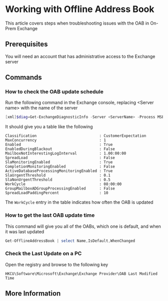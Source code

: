 # Working with Offline Address Book

This article covers steps when troubleshooting issues with the OAB in On-Prem Exchange

## Prerequisites

You will need an account that has administrative access to the Exchange server

## Commands

### How to check the OAB update schedule

Run the following command in the Exchange console, replacing \<Server name\> with the name of the server

```PowerShell
[xml]$diag=Get-ExchangeDiagnosticInfo -Server <ServerName> -Process MSExchangeMailboxAssistants -Component VariantConfiguration -Argument "Config,Component=TimeBasedAssistants"; $diag.Diagnostics.Components.VariantConfiguration.Configuration.TimeBasedAssistants.OABGeneratorAssistant
```

It should give you a table like the following

```text
Classification                            : CustomerExpectation
MaxConcurrency                            : 1
Enabled                                   : True
EnabledDuringBlackout                     : False
MailboxNotInterestingLogInterval          : 1.00:00:00
SpreadLoad                                : False
SlaMonitoringEnabled                      : True
CompletionMonitoringEnabled               : False
ActiveDatabaseProcessingMonitoringEnabled : True
SlaUrgentThreshold                        : 0.1
SlaNonUrgentThreshold                     : 0.5
WorkCycle                                 : 08:00:00
GroupMailboxADGroupProcessingEnabled      : False
SpreadLoadPaddingPercent                  : 10
```

The `WorkCycle` entry in the table indicates how often the OAB is updated

### How to get the last OAB update time

This command will give you all of the OABs, which one is default, and when it was last updated

```PowerShell
Get-OfflineAddressBook | select Name,IsDefault,WhenChanged
```

### Check the Last Update on a PC

Open the registry and browse to the following key

```text
HKCU\Software\Microsoft\Exchange\Exchange Provider\OAB Last Modified Time
```

## More Information
